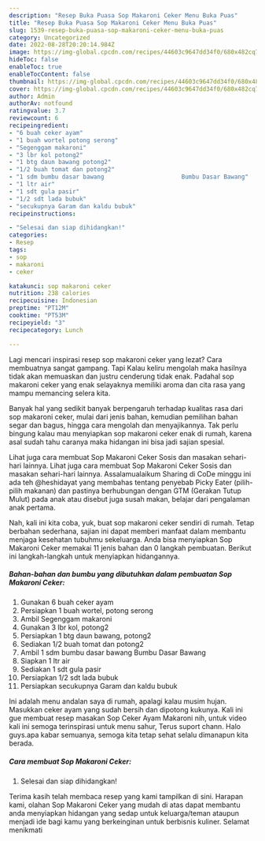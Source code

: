 ```yaml
---
description: "Resep Buka Puasa Sop Makaroni Ceker Menu Buka Puas"
title: "Resep Buka Puasa Sop Makaroni Ceker Menu Buka Puas"
slug: 1539-resep-buka-puasa-sop-makaroni-ceker-menu-buka-puas
category: Uncategorized
date: 2022-08-28T20:20:14.984Z
image: https://img-global.cpcdn.com/recipes/44603c9647dd34f0/680x482cq70/sop-makaroni-ceker-foto-resep-utama.jpg
hideToc: false
enableToc: true
enableTocContent: false
thumbnail: https://img-global.cpcdn.com/recipes/44603c9647dd34f0/680x482cq70/sop-makaroni-ceker-foto-resep-utama.jpg
cover: https://img-global.cpcdn.com/recipes/44603c9647dd34f0/680x482cq70/sop-makaroni-ceker-foto-resep-utama.jpg
author: Admin
authorAv: notfound
ratingvalue: 3.7
reviewcount: 6
recipeingredient:
- "6 buah ceker ayam"
- "1 buah wortel potong serong"
- "Segenggam makaroni"
- "3 lbr kol potong2"
- "1 btg daun bawang potong2"
- "1/2 buah tomat dan potong2"
- "1 sdm bumbu dasar bawang                      Bumbu Dasar Bawang"
- "1 ltr air"
- "1 sdt gula pasir"
- "1/2 sdt lada bubuk"
- "secukupnya Garam dan kaldu bubuk"
recipeinstructions:

- "Selesai dan siap dihidangkan!"
categories:
- Resep
tags:
- sop
- makaroni
- ceker

katakunci: sop makaroni ceker 
nutrition: 238 calories
recipecuisine: Indonesian
preptime: "PT12M"
cooktime: "PT53M"
recipeyield: "3"
recipecategory: Lunch

---
```



Lagi mencari inspirasi resep sop makaroni ceker yang lezat? Cara membuatnya sangat gampang. Tapi Kalau keliru mengolah maka hasilnya tidak akan memuaskan dan justru cenderung tidak enak. Padahal sop makaroni ceker yang enak selayaknya memiliki aroma dan cita rasa yang mampu memancing selera kita.


Banyak hal yang sedikit banyak berpengaruh terhadap kualitas rasa dari sop makaroni ceker, mulai dari jenis bahan, kemudian pemilihan bahan segar dan bagus, hingga cara mengolah dan menyajikannya. Tak perlu bingung kalau mau menyiapkan sop makaroni ceker enak di rumah, karena asal sudah tahu caranya maka hidangan ini bisa jadi sajian spesial.

Lihat juga cara membuat Sop Makaroni Ceker Sosis dan masakan sehari-hari lainnya. Lihat juga cara membuat Sop Makaroni Ceker Sosis dan masakan sehari-hari lainnya. Assalamualaikum Sharing di CoDe minggu ini ada teh @heshidayat yang membahas tentang penyebab Picky Eater (pilih-pilih makanan) dan pastinya berhubungan dengan GTM (Gerakan Tutup Mulut) pada anak atau disebut juga susah makan, belajar dari pengalaman anak pertama.


Nah, kali ini kita coba, yuk, buat sop makaroni ceker sendiri di rumah. Tetap berbahan sederhana, sajian ini dapat memberi manfaat dalam membantu menjaga kesehatan tubuhmu sekeluarga. Anda bisa menyiapkan Sop Makaroni Ceker memakai 11 jenis bahan dan 0 langkah pembuatan. Berikut ini langkah-langkah untuk menyiapkan hidangannya.

<!--inarticleads1-->

##### Bahan-bahan dan bumbu yang dibutuhkan dalam pembuatan Sop Makaroni Ceker:

1. Gunakan 6 buah ceker ayam
1. Persiapkan 1 buah wortel, potong serong
1. Ambil Segenggam makaroni
1. Gunakan 3 lbr kol, potong2
1. Persiapkan 1 btg daun bawang, potong2
1. Sediakan 1/2 buah tomat dan potong2
1. Ambil 1 sdm bumbu dasar bawang                      Bumbu Dasar Bawang
1. Siapkan 1 ltr air
1. Sediakan 1 sdt gula pasir
1. Persiapkan 1/2 sdt lada bubuk
1. Persiapkan secukupnya Garam dan kaldu bubuk


Ini adalah menu andalan saya di rumah, apalagi kalau musim hujan. Masukkan ceker ayam yang sudah bersih dan dipotong kukunya. Kali ini gue membuat resep masakan Sop Ceker Ayam Makaroni nih, untuk video kali ini semoga terinspirasi untuk menu sahur, Terus suport chann. Halo guys.apa kabar semuanya, semoga kita tetap sehat selalu dimanapun kita berada. 

<!--inarticleads2-->

##### Cara membuat Sop Makaroni Ceker:


1. Selesai dan siap dihidangkan!



Terima kasih telah membaca resep yang kami tampilkan di sini. Harapan kami, olahan Sop Makaroni Ceker yang mudah di atas dapat membantu anda menyiapkan hidangan yang sedap untuk keluarga/teman ataupun menjadi ide bagi kamu yang berkeinginan untuk berbisnis kuliner. Selamat menikmati
